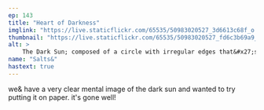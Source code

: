 ```yaml
---
ep: 143
title: "Heart of Darkness"
imglink: "https://live.staticflickr.com/65535/50983020527_3d6613c68f_o.jpg"
thumbnail: "https://live.staticflickr.com/65535/50983020527_fd6c3b69a9_q.jpg"
alt: >
    The Dark Sun; composed of a circle with irregular edges that&#x27;s completely filled in with black, and surrounded by the outline of a slightly bigger circle. There are a few irregularly-shaped dots scattered around both circles.
name: "Salts&"
hastext: true
---
```

we& have a very clear mental image of the dark sun and wanted to try putting it on paper. it's gone well!